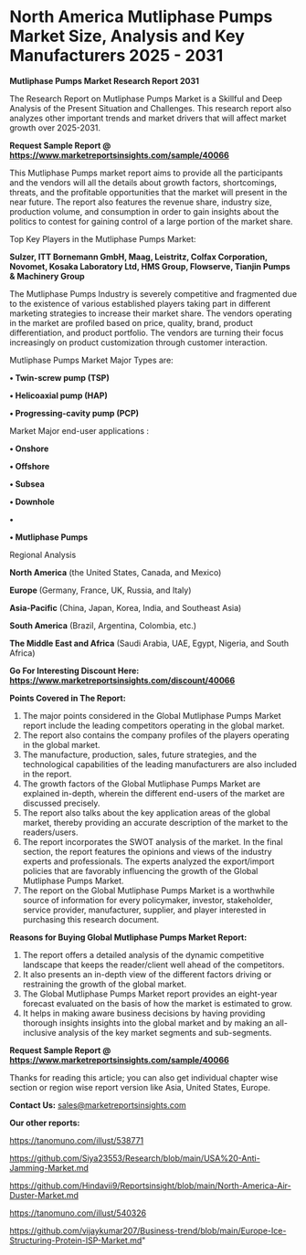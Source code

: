 # North America Mutliphase Pumps Market Size, Analysis and Key Manufacturers 2025 - 2031

<strong>Mutliphase Pumps Market Research Report 2031</strong>

The Research Report on Mutliphase Pumps Market is a Skillful and Deep Analysis of the Present Situation and Challenges. This research report also analyzes other important trends and market drivers that will affect market growth over 2025-2031.

<strong>Request Sample Report @ <a href=https://www.marketreportsinsights.com/sample/40066>https://www.marketreportsinsights.com/sample/40066</a></strong>

This Mutliphase Pumps market report aims to provide all the participants and the vendors will all the details about growth factors, shortcomings, threats, and the profitable opportunities that the market will present in the near future. The report also features the revenue share, industry size, production volume, and consumption in order to gain insights about the politics to contest for gaining control of a large portion of the market share.

Top Key Players in the Mutliphase Pumps Market:

<strong>Sulzer, ITT Bornemann GmbH, Maag, Leistritz, Colfax Corporation, Novomet, Kosaka Laboratory Ltd, HMS Group, Flowserve, Tianjin Pumps & Machinery Group</strong>

The Mutliphase Pumps Industry is severely competitive and fragmented due to the existence of various established players taking part in different marketing strategies to increase their market share. The vendors operating in the market are profiled based on price, quality, brand, product differentiation, and product portfolio. The vendors are turning their focus increasingly on product customization through customer interaction.

Mutliphase Pumps Market Major Types are:

<strong>•  Twin-screw pump (TSP)

•  Helicoaxial pump (HAP)

•  Progressing-cavity pump (PCP)</strong>

Market Major end-user applications :

<strong>•  Onshore

•  Offshore

•  Subsea

•  Downhole

•  

•  Mutliphase Pumps</strong>

Regional Analysis

</u><strong><b>North America</b></strong> (the United States, Canada, and Mexico)

<strong><b>Europe </b></strong>(Germany, France, UK, Russia, and Italy)

<strong><b>Asia-Pacific</b></strong> (China, Japan, Korea, India, and Southeast Asia)

<strong><b>South America</b></strong> (Brazil, Argentina, Colombia, etc.)

<strong><b>The Middle East and Africa</b></strong> (Saudi Arabia, UAE, Egypt, Nigeria, and South Africa)

<strong>Go For Interesting Discount Here: <a href=https://www.marketreportsinsights.com/discount/40066>https://www.marketreportsinsights.com/discount/40066</a></strong>

<strong>Points Covered in The Report:</strong>
<ol>
  <li>The major points considered in the Global Mutliphase Pumps Market report include the leading competitors operating in the global market.</li>
  <li>The report also contains the company profiles of the players operating in the global market.</li>
  <li>The manufacture, production, sales, future strategies, and the technological capabilities of the leading manufacturers are also included in the report.</li>
  <li>The growth factors of the Global Mutliphase Pumps Market are explained in-depth, wherein the different end-users of the market are discussed precisely.</li>
  <li>The report also talks about the key application areas of the global market, thereby providing an accurate description of the market to the readers/users.</li>
  <li>The report incorporates the SWOT analysis of the market. In the final section, the report features the opinions and views of the industry experts and professionals. The experts analyzed the export/import policies that are favorably influencing the growth of the Global Mutliphase Pumps Market.</li>
  <li>The report on the Global Mutliphase Pumps Market is a worthwhile source of information for every policymaker, investor, stakeholder, service provider, manufacturer, supplier, and player interested in purchasing this research document.</li>
</ol>
<strong>Reasons for Buying Global Mutliphase Pumps Market Report:</strong>

<ol>
  <li>The report offers a detailed analysis of the dynamic competitive landscape that keeps the reader/client well ahead of the competitors.</li>
  <li>It also presents an in-depth view of the different factors driving or restraining the growth of the global market.</li>
  <li>The Global Mutliphase Pumps Market report provides an eight-year forecast evaluated on the basis of how the market is estimated to grow.</li>
  <li>It helps in making aware business decisions by having providing thorough insights insights into the global market and by making an all-inclusive analysis of the key market segments and sub-segments.</li>
</ol>
<strong>Request Sample Report @ <a href=https://www.marketreportsinsights.com/sample/40066>https://www.marketreportsinsights.com/sample/40066</a></strong>


Thanks for reading this article; you can also get individual chapter wise section or region wise report version like Asia, United States, Europe.

<strong>Contact Us:</strong>
sales@marketreportsinsights.com

<strong>Our other reports:</strong>

<a href=https://tanomuno.com/illust/538771>https://tanomuno.com/illust/538771</a>

<a href=https://github.com/Siya23553/Research/blob/main/USA%20-Anti-Jamming-Market.md>https://github.com/Siya23553/Research/blob/main/USA%20-Anti-Jamming-Market.md</a>

<a href=https://github.com/Hindavii9/Reportsinsight/blob/main/North-America-Air-Duster-Market.md>https://github.com/Hindavii9/Reportsinsight/blob/main/North-America-Air-Duster-Market.md</a>

<a href=https://tanomuno.com/illust/540326>https://tanomuno.com/illust/540326</a>

<a href=https://github.com/vijaykumar207/Business-trend/blob/main/Europe-Ice-Structuring-Protein-ISP-Market.md>https://github.com/vijaykumar207/Business-trend/blob/main/Europe-Ice-Structuring-Protein-ISP-Market.md</a>"
